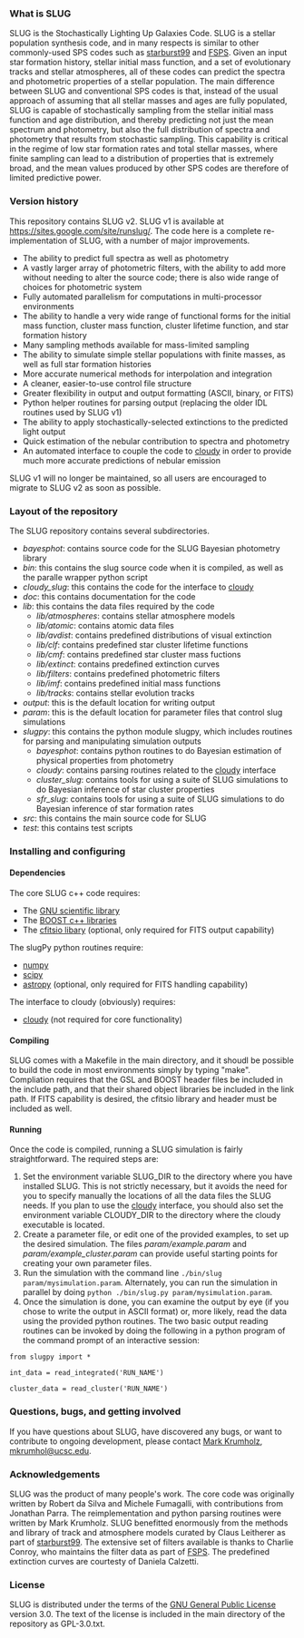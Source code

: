 
### What is SLUG ###

SLUG is the Stochastically Lighting Up Galaxies Code. SLUG is a stellar population synthesis code, and in many respects is similar to other commonly-used SPS codes such as [starburst99](http://www.stsci.edu/science/starburst99/docs/default.htm) and [FSPS](https://code.google.com/p/fsps/). Given an input star formation history, stellar initial mass function, and a set of evolutionary tracks and stellar atmospheres, all of these codes can predict the spectra and photometric properties of a stellar population. The main difference between SLUG and conventional SPS codes is that, instead of the usual approach of assuming that all stellar masses and ages are fully populated, SLUG is capable of stochastically sampling from the stellar initial mass function and age distribution, and thereby predicting not just the mean spectrum and photometry, but also the full distribution of spectra and photometry that results from stochastic sampling. This capability is critical in the regime of low star formation rates and total stellar masses, where finite sampling can lead to a distribution of properties that is extremely broad, and the mean values produced by other SPS codes are therefore of limited predictive power.

### Version history ###

This repository contains SLUG v2. SLUG v1 is available at <https://sites.google.com/site/runslug/>. The code here is a complete re-implementation of SLUG, with a number of major improvements.

* The ability to predict full spectra as well as photometry
* A vastly larger array of photometric filters, with the ability to add more without needing to alter the source code; there is also wide range of choices for photometric system
* Fully automated parallelism for computations in multi-processor environments
* The ability to handle a very wide range of functional forms for the initial mass function, cluster mass function, cluster lifetime function, and star formation history
* Many sampling methods available for mass-limited sampling
* The ability to simulate simple stellar populations with finite masses, as well as full star formation histories
* More accurate numerical methods for interpolation and integration
* A cleaner, easier-to-use control file structure
* Greater flexibility in output and output formatting (ASCII, binary, or FITS)
* Python helper routines for parsing output (replacing the older IDL routines used by SLUG v1)
* The ability to apply stochastically-selected extinctions to the predicted light output
* Quick estimation of the nebular contribution to spectra and photometry
* An automated interface to couple the code to [cloudy](http://nublado.org) in order to provide much more accurate predictions of nebular emission

SLUG v1 will no longer be maintained, so all users are encouraged to migrate to SLUG v2 as soon as possible.

### Layout of the repository ###

The SLUG repository contains several subdirectories.

* *bayesphot*: contains source code for the SLUG Bayesian photometry library
* *bin*: this contains the slug source code when it is compiled, as well as the paralle wrapper python script
* *cloudy_slug*: this contains the code for the interface to [cloudy](http://nublado.org)
* *doc*: this contains documentation for the code
* *lib*: this contains the data files required by the code
    - *lib/atmospheres*: contains stellar atmosphere models
    - *lib/atomic*: contains atomic data files
    - *lib/avdist*: contains predefined distributions of visual extinction
    - *lib/clf*: contains predefined star cluster lifetime functions
    - *lib/cmf*: contains predefined star cluster mass fuctions
    - *lib/extinct*: contains predefined extinction curves
    - *lib/filters*: contains predefined photometric filters
    - *lib/imf*: contains predefined initial mass functions
    - *lib/tracks*: contains stellar evolution tracks
* *output*: this is the default location for writing output
* *param*: this is the default location for parameter files that control slug simulations
* *slugpy*: this contains the python module slugpy, which includes routines for parsing and manipulating simulation outputs
    - *bayesphot*: contains python routines to do Bayesian estimation of physical properties from photometry
    - *cloudy*: contains parsing routines related to the [cloudy](http://nublado.org) interface
    - *cluster_slug*: contains tools for using a suite of SLUG simulations to do Bayesian inference of star cluster properties
    - *sfr_slug*: contains tools for using a suite of SLUG simulations to do Bayesian inference of star formation rates
* *src*: this contains the main source code for SLUG
* *test*: this contains test scripts

### Installing and configuring ###

#### Dependencies ####

The core SLUG c++ code requires:

* The [GNU scientific library](http://www.gnu.org/software/gsl/)
* The [BOOST c++ libraries](http://www.boost.org/)
* The [cfitsio libary](http://heasarc.gsfc.nasa.gov/fitsio/fitsio.html) (optional, only required for FITS output capability)

The slugPy python routines require:

* [numpy](http://www.numpy.org/)
* [scipy](http://www.scipy.org/)
* [astropy](http://www.astropy.org/) (optional, only required for FITS handling capability)

The interface to cloudy (obviously) requires:

* [cloudy](http://nublado.org) (not required for core functionality)

#### Compiling ####

SLUG comes with a Makefile in the main directory, and it shoudl be possible to build the code in most environments simply by typing "make". Compliation requires that the GSL and BOOST header files be included in the include path, and that their shared object libraries be included in the link path. If FITS capability is desired, the cfitsio library and header must be included as well.

#### Running ####

Once the code is compiled, running a SLUG simulation is fairly straightforward. The required steps are:

1. Set the environment variable SLUG_DIR to the directory where you have installed SLUG. This is not strictly necessary, but it avoids the need for you to specify manually the locations of all the data files the SLUG needs. If you plan to use the [cloudy](http://nublado.org) interface, you should also set the environment variable CLOUDY_DIR to the directory where the cloudy executable is located.
2. Create a parameter file, or edit one of the provided examples, to set up the desired simulation. The files *param/example.param* and *param/example_cluster.param* can provide useful starting points for creating your own parameter files.
3. Run the simulation with the command line `./bin/slug param/mysimulation.param`. Alternately, you can run the simulation in parallel by doing `python ./bin/slug.py param/mysimulation.param`.
4. Once the simulation is done, you can examine the output by eye (if you chose to write the output in ASCII format) or, more likely, read the data using the provided python routines. The two basic output reading routines can be invoked by doing the following in a python program of the command prompt of an interactive session:

`from slugpy import *`

`int_data = read_integrated('RUN_NAME')`

`cluster_data = read_cluster('RUN_NAME')`

### Questions, bugs, and getting involved ###

If you have questions about SLUG, have discovered any bugs, or want to contribute to ongoing development, please contact [Mark Krumholz](https://sites.google.com/a/ucsc.edu/krumholz/), mkrumhol@ucsc.edu.

### Acknowledgements ###

SLUG was the product of many people's work. The core code was originally written by Robert da Silva and Michele Fumagalli, with contributions from Jonathan Parra. The reimplementation and python parsing routines were written by Mark Krumholz. SLUG benefitted enormously from the methods and library of track and atmosphere models curated by Claus Leitherer as part of [starburst99](http://www.stsci.edu/science/starburst99/docs/default.htm). The extensive set of filters available is thanks to Charlie Conroy, who maintains the filter data as part of [FSPS](https://code.google.com/p/fsps/). The predefined extinction curves are courtesty of Daniela Calzetti.

### License ###

SLUG is distributed under the terms of the [GNU General Public License](http://www.gnu.org/copyleft/gpl.html) version 3.0. The text of the license is included in the main directory of the repository as GPL-3.0.txt.